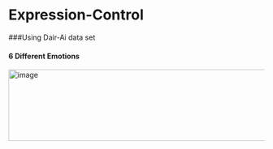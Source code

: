 # Expression-Control


###Using Dair-Ai data set 
#### 6 Different Emotions

<img width="855" height="141" alt="image" src="https://github.com/user-attachments/assets/e470c824-7509-46d9-a4dd-b7b552dedae1" />

